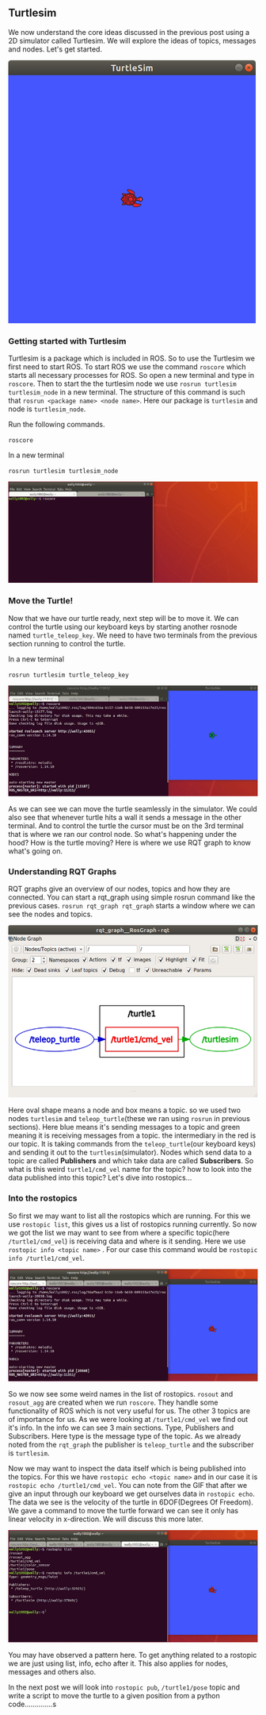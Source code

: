 ## Turtlesim

We now  understand the core ideas discussed in the previous post using a 2D simulator called Turtlesim. We will explore the ideas of topics, messages and nodes. Let's get started. 

![startTsim](https://github.com/wally1002/tutorials/blob/main/media/turtlesim.png?raw=true)

###  Getting started with Turtlesim

Turtlesim is a package which is included in ROS. So to use the Turtlesim we first need to start ROS. To start ROS we use the command `roscore` which starts all necessary processes for ROS. So open a new terminal and type in `roscore`. Then to start the the turtlesim node we use `rosrun turtlesim turtlesim_node` in a new terminal. The structure of this command is such that `rosrun <package name> <node name>`. Here our package is `turtlesim` and node is `turtlesim_node`.  

Run the following commands.

`roscore`

In a new terminal

`rosrun turtlesim turtlesim_node`

![startTsim](https://github.com/wally1002/tutorials/blob/main/media/startTsim.gif?raw=true)

### Move the Turtle!

Now that we have our turtle ready, next step will be to move it. We can control the turtle using our keyboard keys by starting another rosnode named  `turtle_teleop_key`. We need to have two terminals from the previous section running to control the turtle. 

In a new terminal

`rosrun turtlesim turtle_teleop_key`

![teleop](https://github.com/wally1002/tutorials/blob/main/media/teleop.gif?raw=true)

As we can see we can move the turtle seamlessly in the simulator. We could also see that whenever turtle hits a wall it sends a message in the other terminal. And to control the turtle the cursor must be on the 3rd terminal that is where we ran our control node. So what's happening under the hood? How is the turtle moving? Here is where we use RQT graph to know what's going on.

### Understanding RQT Graphs 

RQT graphs give an overview of our nodes, topics and how they are connected. You can start a rqt_graph using simple rosrun command like the previous cases. `rosrun rqt_graph rqt_graph` starts a window where we can see the nodes and topics. 

![rqt_graph](https://github.com/wally1002/tutorials/blob/main/media/rqt_graph.png?raw=true)

Here oval shape means a node and box means a topic. so we used two nodes `turtlesim` and `teleop_turtle`(these we ran using `rosrun` in previous sections). Here blue means it's sending messages to a topic and green meaning it is receiving messages from a topic. the intermediary in the red is our topic. It is taking commands from the `teleop_turtle`(our keyboard keys) and sending it out to the `turtlesim`(simulator). Nodes which send data to a topic are called **Publishers** and which take data are called **Subscribers**. So what is this weird `turtle1/cmd_vel` name for the topic? how to look into the data published into this topic? Let's dive into rostopics...

### Into the rostopics 

So first we may want to list all the rostopics which are running. For this we use `rostopic list`, this gives us a list of rostopics running currently. So now we got the list we may want to see from where a specific topic(here `/turtle1/cmd_vel`) is receiving data and where is it sending. Here we use `rostopic info <topic name>` . For our case this command would be `rostopic info /turtle1/cmd_vel`. 

![rostopic_info](https://github.com/wally1002/tutorials/blob/main/media/rostopic_info.gif?raw=true)

So we now see some weird names in the list of rostopics. `rosout` and `rosout_agg` are created when we run `roscore`. They handle some functionality of ROS which is not very useful for us. The other 3 topics are of importance for us. As we were looking at `/turtle1/cmd_vel` we find out it's info. In the info we can see 3 main sections. Type, Publishers and Subscribers. Here type is the message type of the topic. As we already noted from the `rqt_graph` the publisher is `teleop_turtle` and the subscriber is `turtlesim`.

Now we may want to inspect the data itself which is being published into the topics. For this we have `rostopic echo <topic name>` and in our case it is `rostopic echo /turtle1/cmd_vel`. You can note from the GIF that after we give an input through our keyboard we get ourselves data in `rostopic echo`. The data we see is the velocity of the turtle in 6DOF(Degrees Of Freedom). We gave a command to move the turtle forward we can see it only has linear velocity in x-direction. We will discuss this more later. 

![rostopic_echo](https://github.com/wally1002/tutorials/blob/main/media/rostopic_echo.gif?raw=true)



You may have observed a pattern here. To get anything related to a rostopic we are just using list, info, echo after it. This also applies for nodes, messages and others also. 

In the next post we will look into `rostopic pub`, `/turtle1/pose` topic and write a script to move the turtle to a given position from a python code..............s
